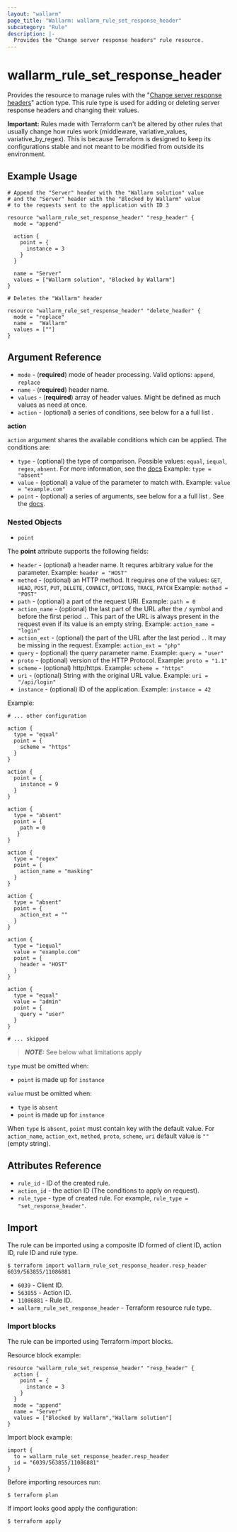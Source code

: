 ```yaml
---
layout: "wallarm"
page_title: "Wallarm: wallarm_rule_set_response_header"
subcategory: "Rule"
description: |-
  Provides the "Change server response headers" rule resource.
---
```


# wallarm_rule_set_response_header

Provides the resource to manage rules with the "[Change server response headers][1]" action type. This rule type is used for adding or deleting server response headers and changing their values.

**Important:** Rules made with Terraform can't be altered by other rules that usually change how rules work (middleware, variative_values, variative_by_regex).
This is because Terraform is designed to keep its configurations stable and not meant to be modified from outside its environment.

## Example Usage

```hcl
# Append the "Server" header with the "Wallarm solution" value
# and the "Server" header with the "Blocked by Wallarm" value
# to the requests sent to the application with ID 3

resource "wallarm_rule_set_response_header" "resp_header" {
  mode = "append"

  action {
    point = {
      instance = 3
    }
  }

  name = "Server"
  values = ["Wallarm solution", "Blocked by Wallarm"]
}

```

```hcl
# Deletes the "Wallarm" header

resource "wallarm_rule_set_response_header" "delete_header" {
  mode = "replace"
  name =  "Wallarm"
  values = [""]
}

```

## Argument Reference

* `mode` - (**required**) mode of header processing. Valid options: `append`, `replace`
* `name` - (**required**) header name.
* `values` - (**required**) array of header values. Might be defined as much values as need at once.
* `action` - (optional) a series of conditions, see below for a
  a full list .

**action**

`action` argument shares the available conditions which can be applied. The conditions are:

* `type` - (optional) the type of comparison. Possible values: `equal`, `iequal`, `regex`, `absent`.
  For more information, see the [docs](https://docs.wallarm.com/user-guides/rules/add-rule/#condition-types)
  Example:
  `type = "absent"`
* `value` - (optional) a value of the parameter to match with.
  Example:
  `value = "example.com"`
* `point` - (optional) a series of arguments, see below for a a full list . See the [docs](https://docs.wallarm.com/user-guides/rules/request-processing/#parameter-parsing).

### Nested Objects

* `point`

The **point** attribute supports the following fields:
  * `header` - (optional) a header name. It requres arbitrary value for the parameter.
  Example:
  `header = "HOST"`
  * `method` - (optional) an HTTP method. It requires one of the values: `GET`, `HEAD`, `POST`, `PUT`, `DELETE`, `CONNECT`, `OPTIONS`, `TRACE`, `PATCH`
  Example:
  `method = "POST"`
  * `path` - (optional) a part of the request URI.
  Example:
  `path = 0`
  * `action_name` - (optional) the last part of the URL after the `/` symbol and before the first period `.`. This part of the URL is always present in the request even if its value is an empty string.
  Example:
  `action_name = "login"`
  * `action_ext` - (optional) the part of the URL after the last period `.`. It may be missing in the request.
  Example:
  `action_ext = "php"`
  * `query` - (optional) the query parameter name.
  Example:
  `query = "user"`
  * `proto` - (optional) version of the HTTP Protocol.
  Example:
  `proto = "1.1"`
  * `scheme` - (optional) http/https.
  Example:
  `scheme = "https"`
  * `uri` - (optional) String with the original URL value.
  Example:
  `uri = "/api/login"`
  * `instance` - (optional) ID of the application.
  Example:
  `instance = 42`

Example:

  ```hcl
  # ... other configuration

  action {
    type = "equal"
    point = {
      scheme = "https"
    }
  }

  action {
    point = {
      instance = 9
    }
  }

  action {
    type = "absent"
    point = {
      path = 0
     }
  }

  action {
    type = "regex"
    point = {
      action_name = "masking"
    }
  }

  action {
    type = "absent"
    point = {
      action_ext = ""
    }
  }

  action {
    type = "iequal"
    value = "example.com"
    point = {
      header = "HOST"
    }
  }

  action {
    type = "equal"
    value = "admin"
    point = {
      query = "user"
    }
  }

  # ... skipped
  ```

> **_NOTE:_**
See below what limitations apply

`type` must be omitted when:
- `point` is made up for `instance`

`value` must be omitted when:
- `type` is `absent`
- `point` is made up for `instance`

When `type` is `absent`, `point` must contain key with the default value. For `action_name`, `action_ext`, `method`, `proto`, `scheme`, `uri` default value is `""` (empty string).

## Attributes Reference

* `rule_id` - ID of the created rule.
* `action_id` - the action ID (The conditions to apply on request).
* `rule_type` - type of created rule. For example, `rule_type = "set_response_header"`.

## Import

The rule can be imported using a composite ID formed of client ID, action ID, rule ID and rule type.

```
$ terraform import wallarm_rule_set_response_header.resp_header 6039/563855/11086881
```

* `6039` - Client ID.
* `563855` - Action ID.
* `11086881` - Rule ID.
* `wallarm_rule_set_response_header` - Terraform resource rule type.

### Import blocks

The rule can be imported using Terraform import blocks.

Resource block example:

```hcl
resource "wallarm_rule_set_response_header" "resp_header" {
  action {
    point = {
      instance = 3
    }
  }
  mode = "append"
  name = "Server"
  values = ["Blocked by Wallarm","Wallarm solution"]
}
```

Import block example:

```hcl
import {
  to = wallarm_rule_set_response_header.resp_header
  id = "6039/563855/11086881"
}
```

Before importing resources run:

```
$ terraform plan
```

If import looks good apply the configuration:

```
$ terraform apply
```

[1]: https://docs.wallarm.com/user-guides/rules/add-replace-response-header/
